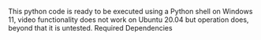 This python code is ready to be executed using a Python shell on Windows 11, video functionality does not work on Ubuntu 20.04 but operation does, beyond that it is untested. Required Dependencies
